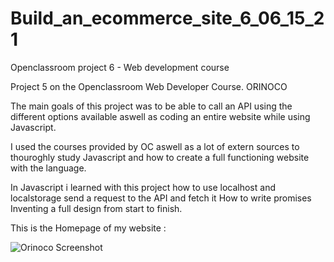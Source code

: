 # Build_an_ecommerce_site_6_06_15_21
Openclassroom project 6 - Web development course

Project 5 on the Openclassroom Web Developer Course. ORINOCO

The main goals of this project was to be able to call an API using the different options available aswell as coding an entire website while using Javascript.

I used the courses provided by OC aswell as a lot of extern sources to thouroghly study Javascript and how to create a full functioning website with the language.

In Javascript i learned with this project how to
use localhost and localstorage
send a request to the API and fetch it
How to write promises
Inventing a full design from start to finish.

This is the Homepage of my website :

![Orinoco Screenshot](https://user-images.githubusercontent.com/82090477/127346423-236c63ca-ff34-4c22-8e67-5d1d962c1171.png)
